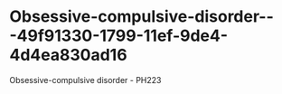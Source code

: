 # Obsessive-compulsive-disorder---49f91330-1799-11ef-9de4-4d4ea830ad16
Obsessive-compulsive disorder - PH223
